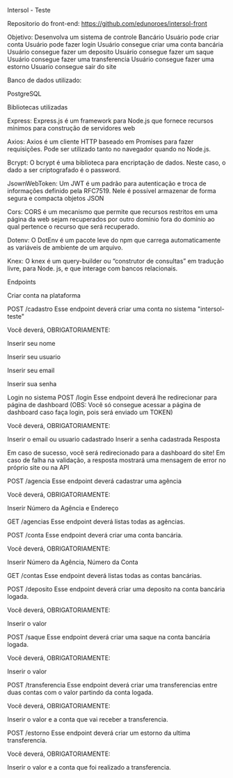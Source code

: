 Intersol - Teste

Repositorio do front-end: https://github.com/edunoroes/intersol-front

Objetivo: Desenvolva um sistema de controle Bancário
Usuário pode criar conta
Usuário pode fazer login
Usuário consegue criar uma conta bancária
Usuário consegue fazer um deposito
Usuário consegue fazer um saque
Usuário consegue fazer uma transferencia
Usuário consegue fazer uma estorno
Usuario consegue sair do site

Banco de dados utilizado:

PostgreSQL

Bibliotecas utilizadas

Express: Express.js é um framework para Node.js que fornece recursos mínimos para construção de servidores web

Axios: Axios é um cliente HTTP baseado em Promises para fazer requisições. Pode ser utilizado tanto no navegador quando no Node.js.

Bcrypt: O bcrypt é uma biblioteca para encriptação de dados. Neste caso, o dado a ser criptografado é o password.

JsownWebToken: Um JWT é um padrão para autenticação e troca de informações definido pela RFC7519. Nele é possível armazenar de forma segura e compacta objetos JSON

Cors: CORS é um mecanismo que permite que recursos restritos em uma página da web sejam recuperados por outro domínio fora do domínio ao qual pertence o recurso que será
recuperado.

Dotenv: O DotEnv é um pacote leve do npm que carrega automaticamente as variáveis de ambiente de um arquivo.

Knex: O knex é um query-builder ou “construtor de consultas” em tradução livre, para Node. js, e que interage com bancos relacionais.

Endpoints

Criar conta na plataforma

POST /cadastro
Esse endpoint deverá criar uma conta no sistema "intersol-teste"

Você deverá, OBRIGATORIAMENTE:

Inserir seu nome

Inserir seu usuario

Inserir seu email

Inserir sua senha

Login no sistema
POST /login
Esse endpoint deverá lhe redirecionar para página de dashboard (OBS: Você só consegue acessar a página de dashboard caso faça login, pois será enviado um TOKEN)

Você deverá, OBRIGATORIAMENTE:

Inserir o email ou usuario cadastrado
Inserir a senha cadastrada
Resposta

Em caso de sucesso, você será redirecionado para a dashboard do site! Em caso de falha na validação, a resposta mostrará uma mensagem de error no próprio site ou na API

POST /agencia
Esse endpoint deverá cadastrar uma agência

Você deverá, OBRIGATORIAMENTE:

Inserir Número da Agência e Endereço

GET /agencias
Esse endpoint deverá listas todas as agências.

POST /conta
Esse endpoint deverá criar uma conta bancária.

Você deverá, OBRIGATORIAMENTE:

Inserir Número da Agência, Número da Conta

GET /contas
Esse endpoint deverá listas todas as contas bancárias.

POST /deposito
Esse endpoint deverá criar uma deposito na conta bancária logada.

Você deverá, OBRIGATORIAMENTE:

Inserir o valor

POST /saque
Esse endpoint deverá criar uma saque na conta bancária logada.

Você deverá, OBRIGATORIAMENTE:

Inserir o valor

POST /transferencia
Esse endpoint deverá criar uma transferencias entre duas contas com o valor partindo da conta logada.

Você deverá, OBRIGATORIAMENTE:

Inserir o valor e a conta que vai receber a transferencia.

POST /estorno
Esse endpoint deverá criar um estorno da ultima transferencia.

Você deverá, OBRIGATORIAMENTE:

Inserir o valor e a conta que foi realizado a transferencia.
